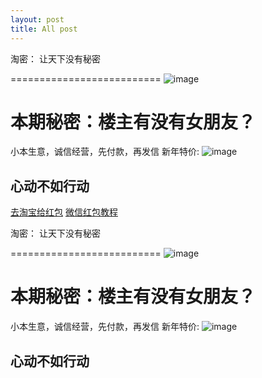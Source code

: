 ```yaml
---
layout: post
title: All post
---
```



淘密： 让天下没有秘密

==========================
![image](http://img1.gtimg.com/ln/pics/hv1/88/90/1788/116287738.jpg) 

# 本期秘密：楼主有没有女朋友？


小本生意，诚信经营，先付款，再发信
新年特价:
![image](http://imgdata.hoop8.com/1502/376-1864967066.jpg)

## 心动不如行动

[去淘宝给红包](http://www.taobao.com/)
[微信红包教程](http://baike.sogou.com/v65754274.htm)



淘密： 让天下没有秘密

==========================
![image](http://img1.gtimg.com/ln/pics/hv1/88/90/1788/116287738.jpg) 

# 本期秘密：楼主有没有女朋友？


小本生意，诚信经营，先付款，再发信
新年特价:
![image](http://imgdata.hoop8.com/1502/376-1864967066.jpg)

## 心动不如行动
